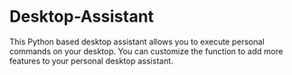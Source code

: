 # Desktop-Assistant
This Python based desktop assistant allows you to execute personal commands on your desktop. You can customize the function to add more features to your personal desktop assistant.
